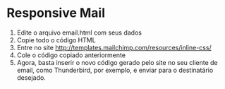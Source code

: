 # Responsive Mail
1. Edite o arquivo email.html com seus dados
2. Copie todo o código HTML
3. Entre no site http://templates.mailchimp.com/resources/inline-css/
4. Cole o código copiado anteriormente
5. Agora, basta inserir o novo código gerado pelo site no seu cliente de 
email, como Thunderbird, por exemplo, e enviar para o destinatário desejado.
